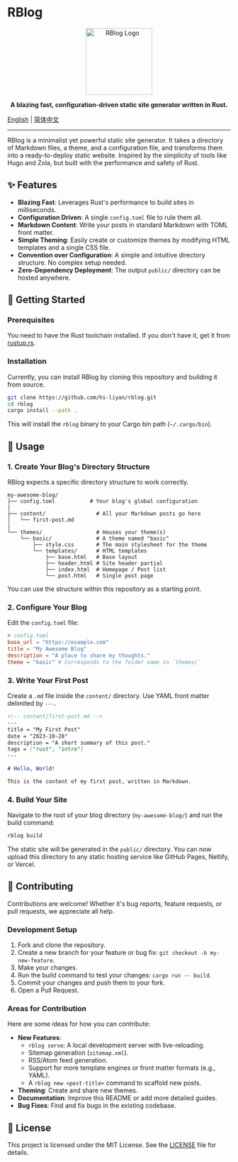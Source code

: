 # RBlog

<p align="center">
  <img src="https://rustacean.net/assets/rustacean-flat-happy.svg" width="150" alt="RBlog Logo">
</p>

<p align="center">
  <strong>A blazing fast, configuration-driven static site generator written in Rust.</strong>
</p>

[English](./README.md) | [简体中文](./README.zh-CN.md)

---

RBlog is a minimalist yet powerful static site generator. It takes a directory of Markdown files, a theme, and a configuration file, and transforms them into a ready-to-deploy static website. Inspired by the simplicity of tools like Hugo and Zola, but built with the performance and safety of Rust.

## ✨ Features

- **Blazing Fast**: Leverages Rust's performance to build sites in milliseconds.
- **Configuration Driven**: A single `config.toml` file to rule them all.
- **Markdown Content**: Write your posts in standard Markdown with TOML front matter.
- **Simple Theming**: Easily create or customize themes by modifying HTML templates and a single CSS file.
- **Convention over Configuration**: A simple and intuitive directory structure. No complex setup needed.
- **Zero-Dependency Deployment**: The output `public/` directory can be hosted anywhere.

## 🚀 Getting Started

### Prerequisites

You need to have the Rust toolchain installed. If you don't have it, get it from [rustup.rs](https://rustup.rs/).

### Installation

Currently, you can install RBlog by cloning this repository and building it from source.

```bash
git clone https://github.com/hi-liyan/rblog.git
cd rblog
cargo install --path .
```
This will install the `rblog` binary to your Cargo bin path (`~/.cargo/bin`).

## 📖 Usage

### 1. Create Your Blog's Directory Structure

RBlog expects a specific directory structure to work correctly.

```
my-awesome-blog/
├── config.toml           # Your blog's global configuration
|
├── content/                # All your Markdown posts go here
│   └── first-post.md
|
└── themes/                 # Houses your theme(s)
    └── basic/              # A theme named "basic"
        ├── style.css       # The main stylesheet for the theme
        └── templates/      # HTML templates
            ├── base.html   # Base layout
            ├── header.html # Site header partial
            ├── index.html  # Homepage / Post list
            └── post.html   # Single post page
```
You can use the structure within this repository as a starting point.

### 2. Configure Your Blog

Edit the `config.toml` file:

```toml
# config.toml
base_url = "https://example.com"
title = "My Awesome Blog"
description = "A place to share my thoughts."
theme = "basic" # Corresponds to the folder name in `themes/`
```

### 3. Write Your First Post

Create a `.md` file inside the `content/` directory. Use YAML front matter delimited by `---`.

```markdown
<!-- content/first-post.md -->
---
title = "My First Post"
date = "2023-10-28"
description = "A short summary of this post."
tags = ["rust", "intro"]
---

# Hello, World!

This is the content of my first post, written in Markdown.
```

### 4. Build Your Site

Navigate to the root of your blog directory (`my-awesome-blog/`) and run the build command:

```bash
rblog build
```

The static site will be generated in the `public/` directory. You can now upload this directory to any static hosting service like GitHub Pages, Netlify, or Vercel.

## 🤝 Contributing

Contributions are welcome! Whether it's bug reports, feature requests, or pull requests, we appreciate all help.

### Development Setup

1.  Fork and clone the repository.
2.  Create a new branch for your feature or bug fix: `git checkout -b my-new-feature`.
3.  Make your changes.
4.  Run the build command to test your changes: `cargo run -- build`.
5.  Commit your changes and push them to your fork.
6.  Open a Pull Request.

### Areas for Contribution

Here are some ideas for how you can contribute:

- **New Features**:
    - `rblog serve`: A local development server with live-reloading.
    - Sitemap generation (`sitemap.xml`).
    - RSS/Atom feed generation.
    - Support for more template engines or front matter formats (e.g., YAML).
    - A `rblog new <post-title>` command to scaffold new posts.
- **Theming**: Create and share new themes.
- **Documentation**: Improve this README or add more detailed guides.
- **Bug Fixes**: Find and fix bugs in the existing codebase.

## 📄 License

This project is licensed under the MIT License. See the [LICENSE](LICENSE) file for details.